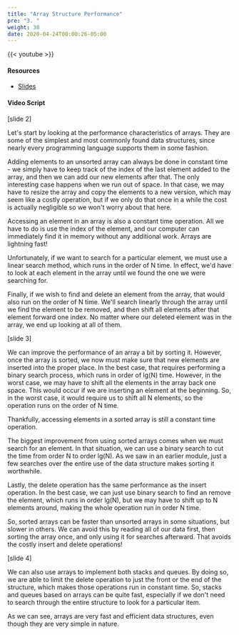 ```yaml
---
title: "Array Structure Performance"
pre: "3. "
weight: 30
date: 2020-04-24T00:00:26-05:00
---
```


{{< youtube  >}}

#### Resources

* [Slides](/3-cc310/12-performance/03-arrays-slides.pptx)

#### Video Script

[slide 2]

Let's start by looking at the performance characteristics of arrays. They are some of the simplest and most commonly found data structures, since nearly every programming language supports them in some fashion. 

Adding elements to an unsorted array can always be done in constant time - we simply have to keep track of the index of the last element added to the array, and then we can add our new elements after that. The only interesting case happens when we run out of space. In that case, we may have to resize the array and copy the elements to a new version, which may seem like a costly operation, but if we only do that once in a while the cost is actually negligible so we won't worry about that here. 

Accessing an element in an array is also a constant time operation. All we have to do is use the index of the element, and our computer can immediately find it in memory without any additional work. Arrays are lightning fast!

Unfortunately, if we want to search for a particular element, we must use a linear search method, which runs in the order of N time. In effect, we'd have to look at each element in the array until we found the one we were searching for. 

Finally, if we wish to find and delete an element from the array, that would also run on the order of N time. We'll search linearly through the array until we find the element to be removed, and then shift all elements after that element forward one index. No matter where our deleted element was in the array, we end up looking at all of them.

[slide 3]

We can improve the performance of an array a bit by sorting it. However, once the array is sorted, we now must make sure that new elements are inserted into the proper place. In the best case, that requires performing a binary search process, which runs in order of lg(N) time. However, in the worst case, we may have to shift all the elements in the array back one space. This would occur if we are inserting an element at the beginning. So, in the worst case, it would require us to shift all N elements, so the operation runs on the order of N time. 

Thankfully, accessing elements in a sorted array is still a constant time operation.

The biggest improvement from using sorted arrays comes when we must search for an element. In that situation, we can use a binary search to cut the time from order N to order lg(N). As we saw in an earlier module, just a few searches over the entire use of the data structure makes sorting it worthwhile. 

Lastly, the delete operation has the same performance as the insert operation. In the best case, we can just use binary search to find an remove the element, which runs in order lg(N), but we may have to shift up to N elements around, making the whole operation run in order N time. 

So, sorted arrays can be faster than unsorted arrays in some situations, but slower in others. We can avoid this by reading all of our data first, then sorting the array once, and only using it for searches afterward. That avoids the costly insert and delete operations!

[slide 4]

We can also use arrays to implement both stacks and queues. By doing so, we are able to limit the delete operation to just the front or the end of the structure, which makes those operations run in constant time. So, stacks and queues based on arrays can be quite fast, especially if we don't need to search through the entire structure to look for a particular item.

As we can see, arrays are very fast and efficient data structures, even though they are very simple in nature.

